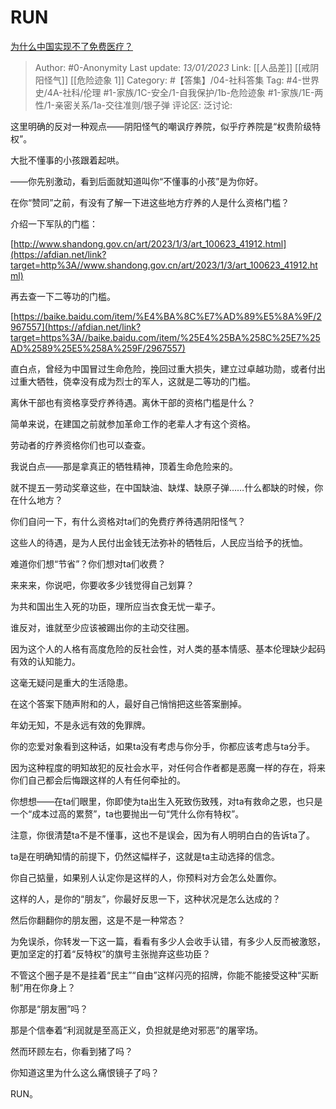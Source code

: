 # RUN
[为什么中国实现不了免费医疗？](https://afdian.net/p/83bf090e92d311eda48f5254001e7c00)

> Author: #0-Anonymity
> Last update: *13/01/2023*
> Link: [[人品差]] [[戒阴阳怪气]] [[危险迹象 1]]
> Category: #【答集】/04-社科答集 
> Tag:  #4-世界史/4A-社科/伦理 #1-家族/1C-安全/1-自我保护/1b-危险迹象 #1-家族/1E-两性/1-亲密关系/1a-交往准则/银子弹
> 评论区:
> 泛讨论:

这里明确的反对一种观点——阴阳怪气的嘲讽疗养院，似乎疗养院是“权贵阶级特权”。

大批不懂事的小孩跟着起哄。

——你先别激动，看到后面就知道叫你“不懂事的小孩”是为你好。

在你“赞同”之前，有没有了解一下进这些地方疗养的人是什么资格门槛？

介绍一下军队的门槛：

[http://www.shandong.gov.cn/art/2023/1/3/art_100623_41912.html](https://afdian.net/link?target=http%3A//www.shandong.gov.cn/art/2023/1/3/art_100623_41912.html)

再去查一下二等功的门槛。

[https://baike.baidu.com/item/%E4%BA%8C%E7%AD%89%E5%8A%9F/2967557](https://afdian.net/link?target=https%3A//baike.baidu.com/item/%25E4%25BA%258C%25E7%25AD%2589%25E5%258A%259F/2967557)

直白点，曾经为中国冒过生命危险，挽回过重大损失，建立过卓越功勋，或者付出过重大牺牲，侥幸没有成为烈士的军人，这就是二等功的门槛。

离休干部也有资格享受疗养待遇。离休干部的资格门槛是什么？

简单来说，在建国之前就参加革命工作的老辈人才有这个资格。

劳动者的疗养资格你们也可以查查。

我说白点——那是拿真正的牺牲精神，顶着生命危险来的。

就不提五一劳动奖章这些，在中国缺油、缺煤、缺原子弹……什么都缺的时候，你在什么地方？

你们自问一下，有什么资格对ta们的免费疗养待遇阴阳怪气？

这些人的待遇，是为人民付出金钱无法弥补的牺牲后，人民应当给予的抚恤。

难道你们想“节省”？你们想对ta们收费？

来来来，你说吧，你要收多少钱觉得自己划算？

为共和国出生入死的功臣，理所应当衣食无忧一辈子。

谁反对，谁就至少应该被踢出你的主动交往圈。

因为这个人的人格有高度危险的反社会性，对人类的基本情感、基本伦理缺少起码有效的认知能力。

这毫无疑问是重大的生活隐患。

在这个答案下随声附和的人，最好自己悄悄把这些答案删掉。

年幼无知，不是永远有效的免罪牌。

你的恋爱对象看到这种话，如果ta没有考虑与你分手，你都应该考虑与ta分手。

因为这种程度的明知故犯的反社会水平，对任何合作者都是恶魔一样的存在，将来你们自己都会后悔跟这样的人有任何牵扯的。

你想想——在ta们眼里，你即使为ta出生入死致伤致残，对ta有救命之恩，也只是一个“成本过高的累赘”，ta也要抛出一句“凭什么你有特权”。

注意，你很清楚ta不是不懂事，这也不是误会，因为有人明明白白的告诉ta了。

ta是在明确知情的前提下，仍然这幅样子，这就是ta主动选择的信念。

你自己掂量，如果别人认定你是这样的人，你预料对方会怎么处置你。

这样的人，是你的“朋友”，你最好反思一下，这种状况是怎么达成的？

然后你翻翻你的朋友圈，这是不是一种常态？

为免误杀，你转发一下这一篇，看看有多少人会收手认错，有多少人反而被激怒，更加坚定的打着“反特权”的旗号主张抛弃这些功臣？

不管这个圈子是不是挂着“民主”“自由”这样闪亮的招牌，你能不能接受这种“买断制”用在你身上？

你那是“朋友圈”吗？

那是个信奉着“利润就是至高正义，负担就是绝对邪恶”的屠宰场。

然而环顾左右，你看到猪了吗？

你知道这里为什么这么痛恨镜子了吗？

RUN。
